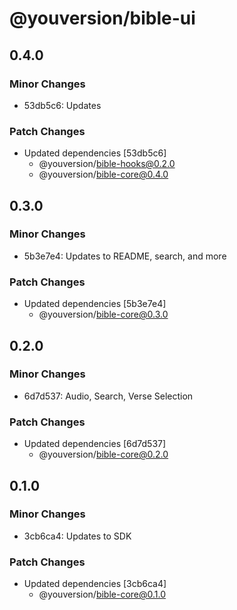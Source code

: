 # @youversion/bible-ui

## 0.4.0

### Minor Changes

- 53db5c6: Updates

### Patch Changes

- Updated dependencies [53db5c6]
  - @youversion/bible-hooks@0.2.0
  - @youversion/bible-core@0.4.0

## 0.3.0

### Minor Changes

- 5b3e7e4: Updates to README, search, and more

### Patch Changes

- Updated dependencies [5b3e7e4]
  - @youversion/bible-core@0.3.0

## 0.2.0

### Minor Changes

- 6d7d537: Audio, Search, Verse Selection

### Patch Changes

- Updated dependencies [6d7d537]
  - @youversion/bible-core@0.2.0

## 0.1.0

### Minor Changes

- 3cb6ca4: Updates to SDK

### Patch Changes

- Updated dependencies [3cb6ca4]
  - @youversion/bible-core@0.1.0
